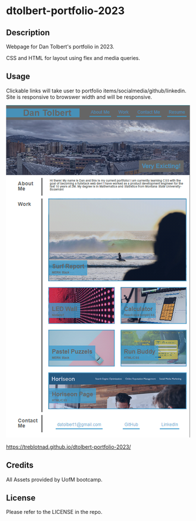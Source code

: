 # dtolbert-portfolio-2023


## Description

Webpage for Dan Tolbert's portfolio in 2023.

CSS and HTML for layout using flex and media queries.


## Usage

Clickable links will take user to portfolio items/socialmedia/github/linkedin.
Site is responsive to browswer width and will be responsive.

![alt text](assets/images/screenshot-deployed.png)

https://treblotnad.github.io/dtolbert-portfolio-2023/

## Credits

All Assets provided by UofM bootcamp.

## License

Please refer to the LICENSE in the repo.